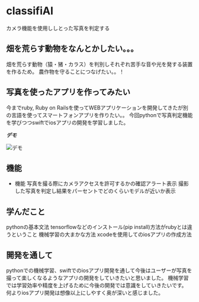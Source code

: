 # classifiAI
 
カメラ機能を使用ししとった写真を判定する
 
## 畑を荒らす動物をなんとかしたい。。。

畑を荒らす動物（猿・猪・カラス）を判別しそれぞれ苦手な音や光を発する装置を作るため。
農作物を守ることにつなげたい。。！

## 写真を使ったアプリを作ってみたい

今までruby, Ruby on Railsを使ってWEBアプリケーションを開発してきたが別の言語を使ってスマートフォンアプリを作りたい。。
今回pythonで写真判定機能を学びつつswiftでiosアプリの開発を学習しました。

 
***デモ***
 
![デモ](https://gyazo.com/aa62d452e151c3465ddbc150db8d3fd9)
 
## 機能
 
- 機能 
写真を撮る際にカメラアクセスを許可するかの確認アラート表示
撮影した写真を判定し結果をパーセントでどのくらいモデルが近いか表示
 

## 学んだこと
pythonの基本文法
tensorflowなどのインストール(pip install)方法がrubyとは違うということ
機械学習の大まかな方法
xcodeを使用してのiosアプリの作成方法


 
## 開発を通して
 
pythonでの機械学習、swiftでのiosアプリ開発を通して今後はユーザーが写真を撮って楽しくなるようなアプリの開発をしていきたいと思いました。
機械学習では学習効率や精度を上げるために今後の開発では意識をしていきたいです。
何よりiosアプリ開発は想像以上にしやすく奥が深いと感じました。

